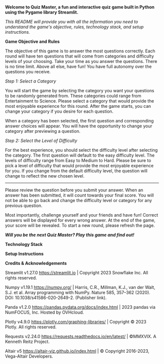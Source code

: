 <b> Welcome to Quiz Master, a fun and interactive quiz game built in Python using the Pygame library Streamlit. </b> 

<i> This README will provide you with all the information you need to understand the game's objective, rules, technology stack, and setup instructions. </i> 

<b> Game Objective and Rules </b>

The objective of this game is to answer the most questions correctly. Each round will have ten questions that will come from categories and difficulty levels of your choosing. Take your time as you answer the questions. There is no time limit. Above all else, have fun! You have full autonomy over the questions you receive. 
		
<i> Step 1: Select a Category </i>

You will start the game by selecting the category you want your questions to be randomly generated from. These categories could range from Entertainment to Science. Please select a category that would provide the most enjoyable experience for this round. After the game starts, you can change your category if you desire for each question. 

When a category has been selected, the first question and corresponding answer choices will appear. You will have the opportunity to change your category after previewing a question. 

<i> Step 2: Select the Level of Difficulty </i> 

For the best experience, you should select the difficulty level after selecting the category. The first question will default to the easy difficulty level. The levels of difficulty range from Easy to Medium to Hard. Please be sure to pick a level of difficulty that would provide the most enjoyable experience for you. If you change from the default difficulty level, the question will change to reflect the new chosen level. 

----------------------------------------------------------------------------

Please review the question before you submit your answer. When an answer has been submitted, it will count towards your final score. You will not be able to go back and change the difficulty level or category for any previous question. 

Most importantly, challenge yourself and your friends and have fun! Correct answers will be displayed for every wrong answer. At the end of the game, your score will be revealed. To start a new round, please refresh the page. 

<i> <b> Will you be the next Quiz Master? Play this game and find out!  </b> </i> 


<b> Technology Stack </b>


<b> Setup Instructions </b>


<b> Credits & Acknowledgements </b>

Streamlit v1.27.0
https://streamlit.io | Copyright 2023 Snowflake Inc. All rights reserved.

Numpy v1.19.1
https://numpy.org/ | Harris, C.R., Millman, K.J., van der Walt, S.J. et al. Array programming with NumPy. Nature 585, 357–362 (2020). DOI: 10.1038/s41586-020-2649-2. (Publisher link).

Panda v1.2.0
https://pandas.pydata.org/docs/index.html | 2023 pandas via NumFOCUS, Inc. Hosted by OVHcloud.

Plotly v4.9.0
https://plotly.com/graphing-libraries/ | Copyright © 2023 Plotly. All rights reserved.

Requests v2.24.0
https://requests.readthedocs.io/en/latest/ | ©MMXVIX. A Kenneth Reitz Project.

Altair v5
https://altair-viz.github.io/index.html | © Copyright 2016-2023, Vega-Altair Developers.

